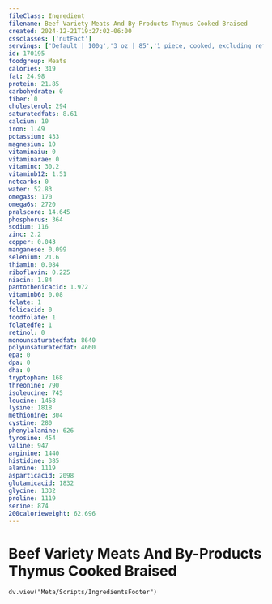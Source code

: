 ```yaml
---
fileClass: Ingredient
filename: Beef Variety Meats And By-Products Thymus Cooked Braised
created: 2024-12-21T19:27:02-06:00
cssclasses: ['nutFact']
servings: ['Default | 100g','3 oz | 85','1 piece, cooked, excluding refuse (yield from 1 lb raw meat with refuse) | 381']
id: 170195
foodgroup: Meats
calories: 319
fat: 24.98
protein: 21.85
carbohydrate: 0
fiber: 0
cholesterol: 294
saturatedfats: 8.61
calcium: 10
iron: 1.49
potassium: 433
magnesium: 10
vitaminaiu: 0
vitaminarae: 0
vitaminc: 30.2
vitaminb12: 1.51
netcarbs: 0
water: 52.83
omega3s: 170
omega6s: 2720
pralscore: 14.645
phosphorus: 364
sodium: 116
zinc: 2.2
copper: 0.043
manganese: 0.099
selenium: 21.6
thiamin: 0.084
riboflavin: 0.225
niacin: 1.84
pantothenicacid: 1.972
vitaminb6: 0.08
folate: 1
folicacid: 0
foodfolate: 1
folatedfe: 1
retinol: 0
monounsaturatedfat: 8640
polyunsaturatedfat: 4660
epa: 0
dpa: 0
dha: 0
tryptophan: 168
threonine: 790
isoleucine: 745
leucine: 1458
lysine: 1818
methionine: 304
cystine: 280
phenylalanine: 626
tyrosine: 454
valine: 947
arginine: 1440
histidine: 385
alanine: 1119
asparticacid: 2098
glutamicacid: 1832
glycine: 1332
proline: 1119
serine: 874
200calorieweight: 62.696
---
```


# Beef Variety Meats And By-Products Thymus Cooked Braised

```dataviewjs
dv.view("Meta/Scripts/IngredientsFooter")
```